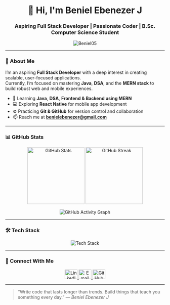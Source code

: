 <h1 align="center">👋 Hi, I'm Beniel Ebenezer J</h1>
<h3 align="center">Aspiring Full Stack Developer | Passionate Coder | B.Sc. Computer Science Student</h3>

<p align="center">
  <img src="https://komarev.com/ghpvc/?username=Beniel05&label=Profile%20Views&color=0e75b6&style=flat" alt="Beniel05" />
</p>

---

### 🧭 About Me

I’m an aspiring **Full Stack Developer** with a deep interest in creating scalable, user-focused applications.  
Currently, I’m focused on mastering **Java**, **DSA**, and the **MERN stack** to build robust web and mobile experiences.

- 🌱 Learning **Java**, **DSA**, **Frontend & Backend using MERN**
- 💻 Exploring **React Native** for mobile app development
- ⚙️ Practicing **Git & GitHub** for version control and collaboration
- 📫 Reach me at **benielebenezer@gmail.com**

---

### 📊 GitHub Stats

<p align="center">
  <img height="180em" src="https://github-readme-stats.vercel.app/api?username=Beniel05&show_icons=true&theme=tokyonight&hide_border=true&count_private=true" alt="GitHub Stats" />
  <img height="180em" src="https://github-readme-streak-stats.herokuapp.com?user=Beniel05&theme=tokyonight&hide_border=true" alt="GitHub Streak" />
</p>

<p align="center">
  <img src="https://github-readme-activity-graph.vercel.app/graph?username=Beniel05&theme=tokyo-night&hide_border=true" alt="GitHub Activity Graph" />
</p>

---

### 🛠️ Tech Stack

<p align="center">
  <img src="https://skillicons.dev/icons?i=java,react,nodejs,express,mongodb,git,github,vscode,reactnative" alt="Tech Stack" />
</p>

---

### 🤝 Connect With Me

<p align="center">
  <a href="https://www.linkedin.com/in/benielebenezer/" target="_blank" rel="noopener noreferrer">
    <img src="https://cdn.jsdelivr.net/gh/devicons/devicon/icons/linkedin/linkedin-original.svg" alt="LinkedIn" height="30" width="40" />
  </a>
  <a href="mailto:benielebenezer@gmail.com" target="_blank" rel="noopener noreferrer">
    <img src="https://cdn.jsdelivr.net/gh/devicons/devicon/icons/google/google-original.svg" alt="Email" height="30" width="40" />
  </a>
  <a href="https://github.com/Beniel05" target="_blank" rel="noopener noreferrer">
    <img src="https://cdn.jsdelivr.net/gh/devicons/devicon/icons/github/github-original.svg" alt="GitHub" height="30" width="40" />
  </a>
</p>

---

> “Write code that lasts longer than trends. Build things that teach you something every day.” — *Beniel Ebenezer J*
